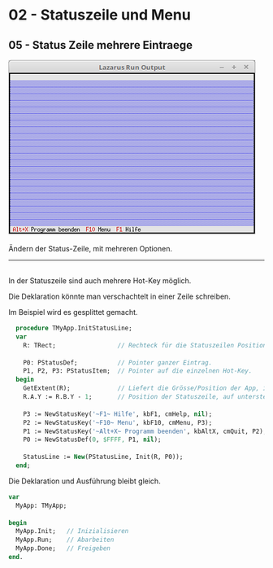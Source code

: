 # 02 - Statuszeile und Menu
## 05 - Status Zeile mehrere Eintraege

<img src="image.png" alt="Selfhtml"><br><br>
Ändern der Status-Zeile, mit mehreren Optionen.

<hr><br>
In der Statuszeile sind auch mehrere Hot-Key möglich.

Die Deklaration könnte man verschachtelt in einer Zeile schreiben.

Im Beispiel wird es gesplittet gemacht.


```pascal
  procedure TMyApp.InitStatusLine;
  var
    R: TRect;                 // Rechteck für die Statuszeilen Position.

    P0: PStatusDef;           // Pointer ganzer Eintrag.
    P1, P2, P3: PStatusItem;  // Pointer auf die einzelnen Hot-Key.
  begin
    GetExtent(R);             // Liefert die Grösse/Position der App, im Normalfall 0, 0, 80, 24.
    R.A.Y := R.B.Y - 1;       // Position der Statuszeile, auf unterste Zeile der App setzen.

    P3 := NewStatusKey('~F1~ Hilfe', kbF1, cmHelp, nil);
    P2 := NewStatusKey('~F10~ Menu', kbF10, cmMenu, P3);
    P1 := NewStatusKey('~Alt+X~ Programm beenden', kbAltX, cmQuit, P2);
    P0 := NewStatusDef(0, $FFFF, P1, nil);

    StatusLine := New(PStatusLine, Init(R, P0));
  end;
```

Die Deklaration und Ausführung bleibt gleich.


```pascal
var
  MyApp: TMyApp;

begin
  MyApp.Init;   // Inizialisieren
  MyApp.Run;    // Abarbeiten
  MyApp.Done;   // Freigeben
end.
```


